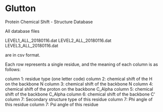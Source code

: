 # Glutton
Protein Chemical Shift - Structure Database 

All database files 

LEVEL1_ALL_20180116.dat
LEVEL2_ALL_20180116.dat
LEVEL3_ALL_20180116.dat

are in csv format. 

Each row represents a single residue, and the meaning of each column is as follows:

column 1: residue type (one letter code)
column 2: chemical shift of the H on the backbone N
column 3: chemical shift of the backbone N
column 4: chemical shift of the proton on the backbone C_Alpha
column 5: chemical shift of the backbone C_Alpha
column 6: chemical shift of the backbone C'
column 7: Secondary structure type of this residue
column 7: Phi angle of this residue
column 7: Psi angle of this residue

